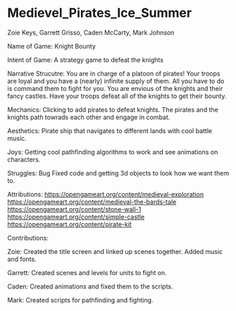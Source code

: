 # Medievel_Pirates_Ice_Summer

Zoie Keys, Garrett Grisso, Caden McCarty, Mark Johnson

Name of Game: Knight Bounty

Intent of Game: A strategy game to defeat the knights

Narrative Strucutre: You are in charge of a platoon of pirates! Your troops are loyal and you have a (nearly) infinite supply of them. All you have to do is command them to fight for you. You are envious of the knights and their fancy castles. Have your troops defeat all of the knights to get their bounty.

Mechanics: Clicking to add pirates to defeat knights. The pirates and the knights path towrads each other and engage in combat.

Aesthetics: Pirate ship that navigates to different lands with cool battle music.

Joys: Getting cool pathfinding algorithms to work and see animations on characters.

Struggles: Bug Fixed code and getting 3d objects to look how we want them to.

Attributions: https://opengameart.org/content/medieval-exploration https://opengameart.org/content/medieval-the-bards-tale https://opengameart.org/content/stone-wall-1 https://opengameart.org/content/simple-castle https://opengameart.org/content/pirate-kit

Contributions:

Zoie: Created the title screen and linked up scenes together. Added music and fonts.

Garrett: Created scenes and levels for units to fight on. 

Caden: Created animations and fixed them to the scripts. 

Mark: Created scripts for pathfinding and fighting. 
